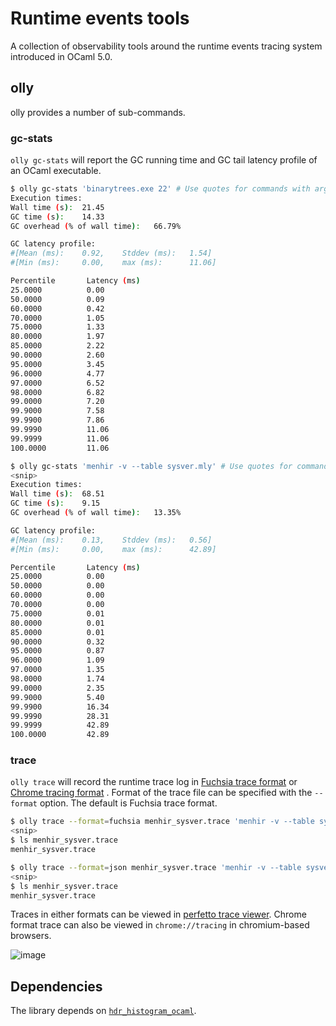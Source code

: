 # Runtime events tools

A collection of observability tools around the runtime events tracing system
introduced in OCaml 5.0.

## olly

olly provides a number of sub-commands.

### gc-stats

`olly gc-stats` will report the GC running time and GC tail latency profile of an OCaml executable.

```bash
$ olly gc-stats 'binarytrees.exe 22' # Use quotes for commands with arguments
Execution times:
Wall time (s):  21.45
GC time (s):    14.33
GC overhead (% of wall time):   66.79%

GC latency profile:
#[Mean (ms):    0.92,    Stddev (ms):   1.54]
#[Min (ms):     0.00,    max (ms):      11.06]

Percentile       Latency (ms)
25.0000          0.00
50.0000          0.09
60.0000          0.42
70.0000          1.05
75.0000          1.33
80.0000          1.97
85.0000          2.22
90.0000          2.60
95.0000          3.45
96.0000          4.77
97.0000          6.52
98.0000          6.82
99.0000          7.20
99.9000          7.58
99.9900          7.86
99.9990          11.06
99.9999          11.06
100.0000         11.06
```

```bash
$ olly gc-stats 'menhir -v --table sysver.mly' # Use quotes for commands with arguments
<snip>
Execution times:
Wall time (s):  68.51
GC time (s):    9.15
GC overhead (% of wall time):   13.35%

GC latency profile:
#[Mean (ms):    0.13,    Stddev (ms):   0.56]
#[Min (ms):     0.00,    max (ms):      42.89]

Percentile       Latency (ms)
25.0000          0.00
50.0000          0.00
60.0000          0.00
70.0000          0.00
75.0000          0.01
80.0000          0.01
85.0000          0.01
90.0000          0.32
95.0000          0.87
96.0000          1.09
97.0000          1.35
98.0000          1.74
99.0000          2.35
99.9000          5.40
99.9900          16.34
99.9990          28.31
99.9999          42.89
100.0000         42.89
```

### trace

`olly trace` will record the runtime trace log in 
[Fuchsia trace format](https://fuchsia.dev/fuchsia-src/reference/tracing/trace-format) 
or
[Chrome tracing format](https://docs.google.com/document/d/1CvAClvFfyA5R-PhYUmn5OOQtYMH4h6I0nSsKchNAySU/preview)
. Format of the trace file can be specified with the
`--format` option. The default is Fuchsia trace format.

```bash
$ olly trace --format=fuchsia menhir_sysver.trace 'menhir -v --table sysver.mly' # Fuchsia trace format
<snip>
$ ls menhir_sysver.trace
menhir_sysver.trace

$ olly trace --format=json menhir_sysver.trace 'menhir -v --table sysver.mly' # Chrome tracing format
<snip>
$ ls menhir_sysver.trace
menhir_sysver.trace
```

Traces in either formats can be viewed in [perfetto trace viewer](https://ui.perfetto.dev/). Chrome format trace can also be viewed in `chrome://tracing` in chromium-based browsers.

![image](https://user-images.githubusercontent.com/410484/175475118-b08cbf06-a939-4edb-9336-20dfd464bb1b.png)


## Dependencies

The library depends on
[`hdr_histogram_ocaml`](https://github.com/kayceesrk/hdr_histogram_ocaml).
